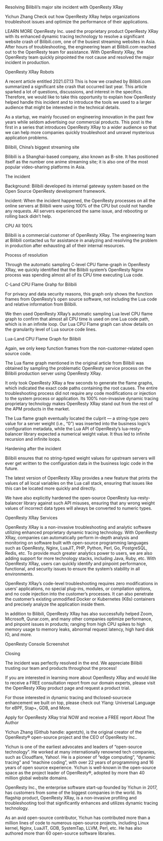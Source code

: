 Resolving Bilibili’s major site incident with OpenResty XRay

Yichun Zhang
Check out how OpenResty XRay helps organizations troubleshoot issues and optimize the performance of their applications.


LEARN MORE
OpenResty Inc. used the proprietary product OpenResty XRay with its enhanced dynamic tracing technology to resolve a significant website crash of Bilibili.com, one of the busiest streaming websites in Asia. After hours of troubleshooting, the engineering team at Bilibili.com reached out to the OpenResty team for assistance. With OpenResty XRay, the OpenResty team quickly pinpointed the root cause and resolved the major incident in production.

OpenResty XRay Robots

A recent article entitled 2021.07.13 This is how we crashed by Bilibili.com summarized a significant site crash that occurred last year. This article sparked a lot of questions, discussions, and interest in the specifics. Therefore, we would like to take this opportunity to explain how OpenResty helped handle this incident and to introduce the tools we used to a larger audience that might be interested in the technical details.

As a startup, we mainly focused on engineering innovation in the past few years while seldom advertising our commercial products. This post is the first in a series that introduces OpenResty XRay to a wider audience so that we can help more companies quickly troubleshoot and unravel mysterious application problems.

Bilibili, China’s biggest streaming site

Bilibili is a Shanghai-based company, also known as B-site. It has positioned itself as the number one anime streaming site; it is also one of the most popular video-sharing platforms in Asia.

The incident

Background: Bilibili developed its internal gateway system based on the Open Source OpenResty development framework.

Incident: When the incident happened, the OpenResty processes on all the online servers at Bilibili were using 100% of the CPU but could not handle any requests. All servers experienced the same issue, and rebooting or rolling back didn’t help.

CPU All 100%

Bilibili is a commercial customer of OpenResty XRay. The engineering team at Bilibili contacted us for assistance in analyzing and resolving the problem in production after exhausting all of their internal resources.

Process of resolution

Through the automatic sampling C-level CPU flame-graph in OpenResty XRay, we quickly identified that the Bilibili system’s OpenResty Nginx process was spending almost all of its CPU time executing Lua code.

C-Land CPU Flame Grahp for Bilibili

For privacy and data security reasons, this graph only shows the function frames from OpenResty’s open source software, not including the Lua code and relative information from Bilibili.

We then used OpenResty XRay’s automatic sampling Lua level CPU flame graph to confirm that almost all CPU time is used on one Lua code path, which is in an infinite loop. Our Lua CPU Flame graph can show details on the granularity level of Lua source code lines.

Lua-Land CPU Flame Graph for Bilibili

Again, we only keep function frames from the non-customer-related open source code.

The Lua flame graph mentioned in the original article from Bilibili was obtained by sampling the problematic OpenResty service process on the Bilibili production server using OpenResty XRay.

It only took OpenResty XRay a few seconds to generate the flame graphs, which indicated the exact code paths containing the root causes. The entire troubleshooting process did not require any code modifications or injection to the system process or application. Its 100% non-invasive dynamic tracing proprietary technology makes OpenResty XRay stand out from the rest of the APM products in the market.

The Lua flame graph eventually located the culprit — a string-type zero value for a server weight (i.e., “0”) was inserted into the business logic’s configuration metadata, while the Lua API of OpenResty’s lua-resty-balancer library expected a numerical weight value. It thus led to infinite recursion and infinite loops.

Hardening after the incident

Bilibili ensures that no string-typed weight values for upstream servers will ever get written to the configuration data in the business logic code in the future.

The latest version of OpenResty XRay provides a new feature that prints the values of all local variables on the Lua call stack, ensuring that issues like this can be located more quickly and directly.

We have also explicitly hardened the open-source OpenResty lua-resty-balancer library against such API misuses, ensuring that any wrong weight values of incorrect data types will always be converted to numeric types.

OpenResty XRay Services

OpenResty XRay is a non-invasive troubleshooting and analytic software utilizing enhanced proprietary dynamic tracing technology. With OpenResty XRay, companies can automatically perform in-depth analysis and monitoring on software built with open-source programming languages such as OpenResty, Nginx, LuaJIT, PHP, Python, Perl, Go, PostgreSQL, Redis, etc. To provide much greater analytics power to users, we are also adding support for more technology stacks, including Java, Ruby, etc. With OpenResty XRay, users can quickly identify and pinpoint performance, functional, and security issues to ensure the system’s stability in all environments.

OpenResty XRay’s code-level troubleshooting requires zero modifications in users’ applications, no special plug-ins, modules, or compilation options, and no code injection into the customer’s processes. It can also penetrate the customer’s existing unmodified Docker or Kubernetes (K8s) containers and precisely analyze the application inside them.

In addition to Bilibili, OpenResty XRay has also successfully helped Zoom, Microsoft, Qunar.com, and many other companies optimize performance, and pinpoint issues in products; ranging from high CPU spikes to high memory usage to memory leaks, abnormal request latency, high hard disk IO, and more.

OpenResty Console Screenshot

Closing

The incident was perfectly resolved in the end. We appreciate Bilibili trusting our team and products throughout the process!

If you are interested in learning more about OpenResty XRay and would like to receive a FREE consultation report from our domain experts, please visit the OpenResty XRay product page and request a product trial.

For those interested in dynamic tracing and thclosed-sourcece enhancement we built on top, please check out Ylang: Universal Language for eBPF, Stap+, GDB, and More.

Apply for OpenResty XRay trial NOW and receive a FREE report
About The Author

Yichun Zhang (Github handle: agentzh), is the original creator of the OpenResty® open-source project and the CEO of OpenResty Inc..

Yichun is one of the earliest advocates and leaders of “open-source technology”. He worked at many internationally renowned tech companies, such as Cloudflare, Yahoo!. He is a pioneer of “edge computing”, “dynamic tracing” and “machine coding”, with over 22 years of programming and 16 years of open source experience. Yichun is well-known in the open-source space as the project leader of OpenResty®, adopted by more than 40 million global website domains.

OpenResty Inc., the enterprise software start-up founded by Yichun in 2017, has customers from some of the biggest companies in the world. Its flagship product, OpenResty XRay, is a non-invasive profiling and troubleshooting tool that significantly enhances and utilizes dynamic tracing technology.

As an avid open-source contributor, Yichun has contributed more than a million lines of code to numerous open-source projects, including Linux kernel, Nginx, LuaJIT, GDB, SystemTap, LLVM, Perl, etc. He has also authored more than 60 open-source software libraries.
